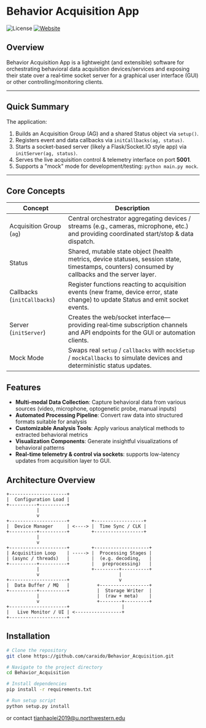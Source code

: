 # Behavior Acquisition App

![License](https://img.shields.io/github/license/caraido/Behavior_Acquisition)
[![Website](https://img.shields.io/badge/Paper)](https://doi.org/10.1016/j.cub.2024.11.041)

## Overview

Behavior Acquisition App is a lightweight (and extensible) software for orchestrating behavioral data acquisition devices/services and exposing their state over a real‑time socket server for a graphical user interface (GUI) or other controlling/monitoring clients.

---

## Quick Summary

The application:

1. Builds an Acquisition Group (AG) and a shared Status object via `setup()`.
2. Registers event and data callbacks via `initCallbacks(ag, status)`.
3. Starts a socket-based server (likely a Flask/Socket.IO style app) via `initServer(ag, status)`.
4. Serves the live acquisition control & telemetry interface on port **5001**.
5. Supports a "mock" mode for development/testing: `python main.py mock`.

---

## Core Concepts

| Concept | Description |
|--------|-------------|
| Acquisition Group (`ag`) | Central orchestrator aggregating devices / streams (e.g., cameras, microphone, etc.) and providing coordinated start/stop & data dispatch. |
| Status | Shared, mutable state object (health metrics, device statuses, session state, timestamps, counters) consumed by callbacks and the server layer. |
| Callbacks (`initCallbacks`) | Register functions reacting to acquisition events (new frame, device error, state change) to update Status and emit socket events. |
| Server (`initServer`) | Creates the web/socket interface—providing real‑time subscription channels and API endpoints for the GUI or automation clients. |
| Mock Mode | Swaps real `setup` / `callbacks` with `mockSetup` / `mockCallbacks` to simulate devices and deterministic status updates. |

## Features

- **Multi-modal Data Collection**: Capture behavioral data from various sources (video, microphone, optogenetic probe, manual inputs)
- **Automated Processing Pipeline**: Convert raw data into structured formats suitable for analysis
- **Customizable Analysis Tools**: Apply various analytical methods to extracted behavioral metrics
- **Visualization Components**: Generate insightful visualizations of behavioral patterns
- **Real-time telemetry & control via sockets**: supports low-latency updates from acquisition layer to GUI.

## Architecture Overview

```
+---------------------+
|  Configuration Load |
+----------+----------+
           |
           v
+---------------------+        +------------------+
|  Device Manager     | <----> |  Time Sync / CLK |
+----------+----------+        +------------------+
           |
           v
+---------------------+        +--------------------+
| Acquisition Loop    | -----> |  Processing Stages |
| (async / threads)   |        |  (e.g. decoding,   |
+----------+----------+        |   preprocessing)   |
           |                   +---------+----------+
           v                             |
+---------------------+                  v
|  Data Buffer / MQ   |          +------------------+
+----------+----------+          |  Storage Writer  |
           |                     |  (raw + meta)    |
           v                     +--------+---------+
+---------------------+                   |
|   Live Monitor / UI | <-----------------+
+---------------------+
```



## Installation

```bash
# Clone the repository
git clone https://github.com/caraido/Behavior_Acquisition.git

# Navigate to the project directory
cd Behavior_Acquisition

# Install dependencies
pip install -r requirements.txt

# Run setup script
python setup.py install
```
or contact tianhaolei2019@u.northwestern.edu
